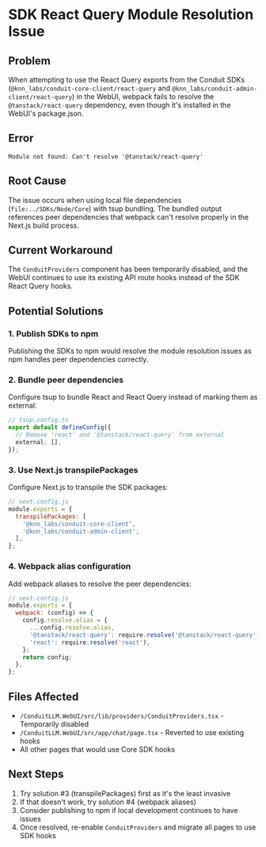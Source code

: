 # SDK React Query Module Resolution Issue

## Problem
When attempting to use the React Query exports from the Conduit SDKs (`@knn_labs/conduit-core-client/react-query` and `@knn_labs/conduit-admin-client/react-query`) in the WebUI, webpack fails to resolve the `@tanstack/react-query` dependency, even though it's installed in the WebUI's package.json.

## Error
```
Module not found: Can't resolve '@tanstack/react-query'
```

## Root Cause
The issue occurs when using local file dependencies (`file:../SDKs/Node/Core`) with tsup bundling. The bundled output references peer dependencies that webpack can't resolve properly in the Next.js build process.

## Current Workaround
The `ConduitProviders` component has been temporarily disabled, and the WebUI continues to use its existing API route hooks instead of the SDK React Query hooks.

## Potential Solutions

### 1. Publish SDKs to npm
Publishing the SDKs to npm would resolve the module resolution issues as npm handles peer dependencies correctly.

### 2. Bundle peer dependencies
Configure tsup to bundle React and React Query instead of marking them as external:
```typescript
// tsup.config.ts
export default defineConfig({
  // Remove 'react' and '@tanstack/react-query' from external
  external: [],
});
```

### 3. Use Next.js transpilePackages
Configure Next.js to transpile the SDK packages:
```javascript
// next.config.js
module.exports = {
  transpilePackages: [
    '@knn_labs/conduit-core-client',
    '@knn_labs/conduit-admin-client',
  ],
};
```

### 4. Webpack alias configuration
Add webpack aliases to resolve the peer dependencies:
```javascript
// next.config.js
module.exports = {
  webpack: (config) => {
    config.resolve.alias = {
      ...config.resolve.alias,
      '@tanstack/react-query': require.resolve('@tanstack/react-query'),
      'react': require.resolve('react'),
    };
    return config;
  },
};
```

## Files Affected
- `/ConduitLLM.WebUI/src/lib/providers/ConduitProviders.tsx` - Temporarily disabled
- `/ConduitLLM.WebUI/src/app/chat/page.tsx` - Reverted to use existing hooks
- All other pages that would use Core SDK hooks

## Next Steps
1. Try solution #3 (transpilePackages) first as it's the least invasive
2. If that doesn't work, try solution #4 (webpack aliases)
3. Consider publishing to npm if local development continues to have issues
4. Once resolved, re-enable `ConduitProviders` and migrate all pages to use SDK hooks
